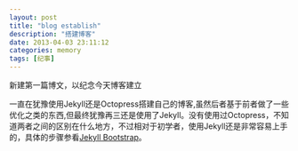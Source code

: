```yaml
---
layout: post
title: "blog establish"
description: "搭建博客"
date: 2013-04-03 23:11:12
categories: memory
tags: [纪事]
---
```


新建第一篇博文，以纪念今天博客建立

一直在犹豫使用Jekyll还是Octopress搭建自己的博客,虽然后者基于前者做了一些优化之类的东西,但最终犹豫再三还是使用了Jekyll。没有使用过Octopress，不知道两者之间的区别在什么地方，不过相对于初学者，使用Jekyll还是非常容易上手的，具体的步骤参看[Jekyll Bootstrap](http://jekyllbootstrap.com)。

